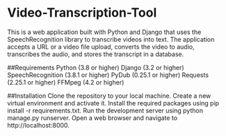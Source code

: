 # Video-Transcription-Tool
This is a web application built with Python and Django that uses the SpeechRecognition library to transcribe videos into text. The application accepts a URL or a video file upload, converts the video to audio, transcribes the audio, and stores the transcript in a database.

##Requirements
Python (3.8 or higher)
Django (3.2 or higher)
SpeechRecognition (3.8.1 or higher)
PyDub (0.25.1 or higher)
Requests (2.25.1 or higher)
FFMpeg (4.2 or higher)

##Installation
Clone the repository to your local machine.
Create a new virtual environment and activate it.
Install the required packages using pip install -r requirements.txt.
Run the development server using python manage.py runserver.
Open a web browser and navigate to http://localhost:8000.
